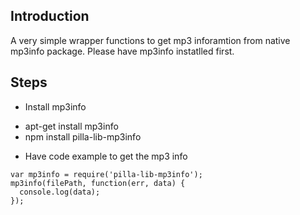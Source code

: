 ## Introduction
A very simple wrapper functions to get mp3 inforamtion from native mp3info package. Please have mp3info instatlled first.

## Steps
* Install mp3info
- apt-get install mp3info
- npm install pilla-lib-mp3info 
* Have code example to get the mp3 info

<pre><code>var mp3info = require('pilla-lib-mp3info');
mp3info(filePath, function(err, data) {
  console.log(data);
}); 
</code></pre>
